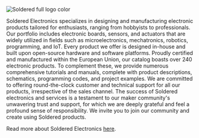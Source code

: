 ![Soldered full logo color](https://github.com/SolderedElectronics/.github/assets/12273484/b51a5933-86d7-4f28-a3a4-abd955d321b2)

Soldered Electronics specializes in designing and manufacturing electronic products tailored for enthusiasts, ranging from hobbyists to professionals. Our portfolio includes electronic boards, sensors, and actuators that are widely utilized in fields such as microelectronics, mechatronics, robotics, programming, and IoT. Every product we offer is designed in-house and built upon open-source hardware and software platforms. Proudly certified and manufactured within the European Union, our catalog boasts over 240 electronic products. To complement these, we provide numerous comprehensive tutorials and manuals, complete with product descriptions, schematics, programming codes, and project examples. We are committed to offering round-the-clock customer and technical support for all our products, irrespective of the sales channel. The success of Soldered electronics and services is a testament to our maker community's unwavering trust and support, for which we are deeply grateful and feel a profound sense of responsibility. We invite you to join our community and create using Soldered products.

Read more about Soldered Electronics [here](https://soldered.com/about-us/). 
